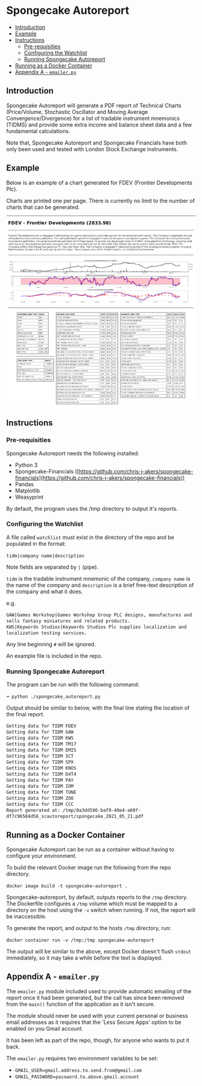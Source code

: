 # Spongecake Autoreport

- [Introduction](#introduction)
- [Example](#example)
- [Instructions](#instructions)
  - [Pre-requisities](#pre-requisities)
  - [Configuring the Watchlist](#configuring-the-watchlist)
  - [Running Spongecake Autoreport](#running-spongecake-autoreport)
- [Running as a Docker Container](#running-as-a-docker-container)
- [Appendix A - `emailer.py`](#appendix-a---emailerpy)

## Introduction

Spongecake Autoreport will generate a PDF report of Technical Charts (Price/Volume, Stochastic Oscillator and Moving Average Convergence/Divergence) for a list of tradable instrument mnemonics (TIDMS) and provide some extra income and balance sheet data and a few fundamental calculations.

Note that, Spongecake Autoreport and Spongecake Financials have both only been used and tested with London Stock Exchange instruments.

## Example

Below is an example of a chart generated for FDEV (Frontier Developments Plc).

Charts are printed one per page. There is currently no limit to the number of charts that can be generated.

![](readme_img/autoreport-example.png)


## Instructions

### Pre-requisities

Spongecake Autoreport needs the following installed:

* Python 3
* Spongecake-Financials ([https://github.com/chris-j-akers/spongecake-financials](https://github.com/chris-j-akers/spongecake-financials))
* Pandas
* Matplotlib
* Weasyprint

By default, the program uses the /tmp directory to output it's reports.

### Configuring the Watchlist

A file called `watchlist` must exist in the directory of the repo and be populated in the format:

`tidm|company name|description`

Note fields are separated by `|` (pipe).

`tidm` is the tradable instrument mnemonic of the company, `company name` is the name of the company and `description` is a brief free-text description of the company and what it does.

e.g.

```
GAW|Games Workshop|Games Workshop Group PLC designs, manufactures and sells fantasy miniatures and related products.
KWS|Keywords Studios|Keywords Studios Plc supplies localization and localization testing services. 
```

Any line beginning `#` will be ignored.

An example file is included in the repo.

### Running Spongecake Autoreport

The program can be run with the following command:

`➜ python ./spongecake_autoreport.py`

Output should be similar to below, with the final line stating the location of the final report.

```
Getting data for TIDM FDEV
Getting data for TIDM GAW
Getting data for TIDM KWS
Getting data for TIDM TM17
Getting data for TIDM EMIS
Getting data for TIDM SCT
Getting data for TIDM SPX
Getting data for TIDM KNOS
Getting data for TIDM D4T4
Getting data for TIDM PAY
Getting data for TIDM IOM
Getting data for TIDM TUNE
Getting data for TIDM ZOO
Getting data for TIDM CCC
Report generated at: /tmp/0a3dd596-baf9-40e4-a60f-df7c96584d56_scautoreport/spongecake_2021_05_21.pdf
```
## Running as a Docker Container

Spongecake Autoreport can be run as a container without having to configure your environment.

To build the relevant Docker image run the following from the repo directory.

`docker image build -t spongecake-autoreport .`

Spongecake-autoreport, by default, outputs reports to the `/tmp` directory. The Dockerfile configures a `/tmp` volume which must be mapped to a directory on the host using the `-v` switch when running. If not, the report will be inaccessible.

To generate the report, and output to the hosts `/tmp` directory, run:

`docker container run -v /tmp:/tmp spongecake-autoreport`

The output will be similar to the above, except Docker doesn't flush `stdout` immediately, so it may take a while before the text is displayed.

## Appendix A - `emailer.py`

The `emailer.py` module included used to provide automatic emailing of the report once it had been generated, but the call has since been removed from the `main()` function of the application as it isn't secure.

The module should never be used with your current personal or business email addresses as it requires that the 'Less Secure Apps' option to be enabled on you Gmail account.

It has been left as part of the repo, though, for anyone who wants to put it back. 

The `emailer.py` requires two environment variables to be set:

* `GMAIL_USER=gmail.address.to.send.from@gmail.com`
* `GMAIL_PASSWORD=password.to.above.gmail.account`

